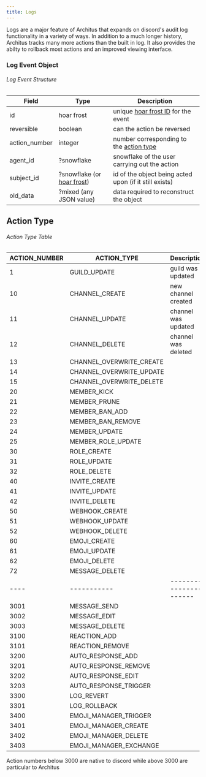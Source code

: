 ```yaml
---
title: Logs
---
```


Logs are a major feature of Architus that expands on discord's audit log functionality in a variety of ways. In addition to a much longer history, Architus tracks many more actions than the built in log. It also provides the abilty to rollback most actions and an improved viewing interface.


### Log Event Object

###### Log Event Structure
| Field               | Type        | Description                                                             |
| ------------------- | ----------- | ----------------------------------------------------------------------- |
| id                  | hoar frost  | unique [hoar frost ID](../../api-reference/#hoar-frost) for the event         |
| reversible          | boolean     | can the action be reversed                                              |
| action_number       | integer     | number corresponding to the [action type](#action-type)       |
| agent_id            | ?snowflake  | snowflake of the user carrying out the action |
| subject_id          | ?snowflake (or [hoar frost](../../api-reference/#hoar-frost))  | id of the object being acted upon (if it still exists) |
| old_data            | ?mixed (any JSON value) | data required to reconstruct the object |

## Action Type

###### Action Type Table
| ACTION_NUMBER   | ACTION_TYPE         | Description                                                             |
| --------------- | ------------------- | ----------------------------------------------------------------------- |
| 1 | GUILD_UPDATE | guild was updated |
| 10 | CHANNEL_CREATE | new channel created |
| 11 | CHANNEL_UPDATE | channel was updated |
| 12 | CHANNEL_DELETE | channel was deleted |
| 13 | CHANNEL_OVERWRITE_CREATE ||
| 14 | CHANNEL_OVERWRITE_UPDATE ||
| 15 | CHANNEL_OVERWRITE_DELETE ||
| 20 | MEMBER_KICK ||
| 21 | MEMBER_PRUNE ||
| 22 | MEMBER_BAN_ADD ||
| 23 | MEMBER_BAN_REMOVE ||
| 24 | MEMBER_UPDATE ||
| 25 | MEMBER_ROLE_UPDATE ||
| 30 | ROLE_CREATE ||
| 31 | ROLE_UPDATE ||
| 32 | ROLE_DELETE ||
| 40 | INVITE_CREATE||
| 41 | INVITE_UPDATE ||
| 42 | INVITE_DELETE ||
| 50 | WEBHOOK_CREATE ||
| 51 |WEBHOOK_UPDATE ||
| 52 | WEBHOOK_DELETE ||
| 60 | EMOJI_CREATE ||
| 61 | EMOJI_UPDATE ||
| 62 | EMOJI_DELETE ||
| 72 | MESSAGE_DELETE ||
| ---- | ----------- | ---------------------- |
| 3001 | MESSAGE_SEND | |
| 3002 | MESSAGE_EDIT ||
| 3003 | MESSAGE_DELETE ||
| 3100 | REACTION_ADD||
| 3101 | REACTION_REMOVE||
| 3200 | AUTO_RESPONSE_ADD   ||
| 3201 | AUTO_RESPONSE_REMOVE    ||
| 3202 | AUTO_RESPONSE_EDIT  ||
| 3203 | AUTO_RESPONSE_TRIGGER   ||
| 3300 | LOG_REVERT  ||
| 3301 | LOG_ROLLBACK    ||
| 3400 | EMOJI_MANAGER_TRIGGER   ||
| 3401 | EMOJI_MANAGER_CREATE    ||
| 3402 | EMOJI_MANAGER_DELETE    ||
| 3403 | EMOJI_MANAGER_EXCHANGE  ||

<Alert type="info">

Action numbers below 3000 are native to discord while above 3000 are particular to Architus

</Alert>
